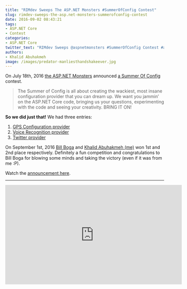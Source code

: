 ```yaml
---
title: "RIMdev Sweeps The ASP.NET Monsters #SummerOfConfig Contest"
slug: rimdev-sweeps-the-asp.net-monsters-summerofconfig-contest
date: 2016-09-02 08:43:21
tags:
- ASP.NET Core
- Contest
categories: 
- ASP.NET Core
twitter_text: "RIMdev Sweeps @aspnetmonsters #SummerOfConfig Contest #aspnetcore"
authors: 
- Khalid Abuhakmeh
image: /images/predator-manliesthandshakeever.jpg
---
```


On July 18th, 2016 [the ASP.NET Monsters](https://twitter.com/aspnetmonsters) announced [a Summer Of Config](http://aspnetmonsters.com/2016/07/summerofconfig/) contest.

> The Summer of Config is all about creating the wackiest, most insane configuration provider that you can dream up. We want you jammin’ on the ASP.NET Core code, bringing us your questions, experimenting with the code and seeing your creativity. BRING IT ON!

**So we did just that!** We had three entries:

1. [GPS Configuration provider](https://www.billboga.com/posts/creating-a-gps-configuration-provider-for-aspnet-core-10)
2. [Voice Recognition provider](http://rimdev.io/speech-recognition-configuration-provider-for-asp.net-core/)
3. [Twitter provider](https://www.billboga.com/posts/creating-a-twitter-configuration-provider-for-aspnet-core-10)

On September 1st, 2016 [Bill Boga](http://billboga.com) and [Khalid Abuhakmeh (me)](http://khalidabuhakmeh.com) won 1st and 2nd place respectively. Definitely a fun competition and congratulations to Bill Boga for blowing some minds and taking the victory (even if it was from me :P).

Watch the [announcement here](https://channel9.msdn.com/Series/aspnetmonsters/ASPNET-Monsters-Summer-of-Config-Winners).

___

<iframe width="560" height="315" src="https://www.youtube.com/embed/GlkrErnguIE" frameborder="0" allowfullscreen></iframe>

